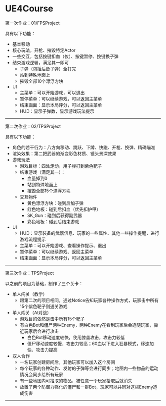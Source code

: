 # UE4Course



第一次作业：01/FPSProject



具有以下功能：

- 基本移动
- 核心玩法，开枪、摧毁特定Actor
- 一些交互，包括按键扣血（仅）、按键暂停、按键换子弹
- 结束游戏逻辑，满足其一即可
  - 子弹（包括后备子弹）全打完
  - 站到特殊地面上
  - 摧毁全部10个漂浮方块
- UI
  - 主菜单：可以开始游戏，可以退出
  - 暂停菜单：可以继续游戏，可以返回主菜单
  - 结束画面：显示本局评分，可以返回主菜单
  - HUD：显示子弹数，显示游戏玩法提示
  
  
---



第二次作业：02/TPSProject



具有以下功能：

- 角色的若干行为：八方向移动、跳跃、下蹲、快跑、开枪、换弹、精确瞄准
- 渲染效果：第二把武器的渐变彩色材质、镜头景深效果
- 游戏玩法
  - 游戏目标：四处走动，用子弹打到紫色靶子
  - 结束游戏（满足其一）：
    - 血量掉到0
    - 站到特殊地面上
    - 摧毁全部15个漂浮方块
  - 交互物件
    - 黄色漂浮方块：碰到后加子弹
    - 红色地板：碰到后扣血（优先扣护甲）
    - SK_Gun：碰到后获得副武器
    - 彩色地板：碰到后结束游戏
- UI
  - HUD：显示装备的武器信息、玩家的一些属性、其他一些操作提醒，进行游戏流程提示
  - 主菜单：可以开始游戏、查看操作提示、退出
  - 暂停菜单：可以继续游戏、返回主菜单
  - 结束画面：显示本局评分，可以返回主菜单



---



第三次作业：TPSProject



以之前的项目为基础，制作了三个关卡：

- 单人闯关（教学）
  - 跟第二次的项目相同，通过Notice告知玩家各种操作方式，玩家击中所有15个紫色靶子则通关游戏
- 单人闯关（AI对战）
  - 游戏目的依然是击中所有15个靶子
  - 有白色Bot和僵尸两种Enemy，两种Enemy在看到玩家后会追随玩家，靠近玩家后会进行攻击
    - 白色Bot移动速度较快，使用膝盖攻击，攻击力较低
    - 僵尸移动速度较慢，攻击力较高；60血以下进入狂暴模式，移速加快、攻击力提高
- 双人合作
  - 一名玩家创建房间后，其他玩家可以加入这个房间
  - 每个玩家的各种动作、发射的子弹等会进行同步；地图内一些物品的运动情况会同步给所有玩家
  - 有一些地图内可拾取的物品，被任意一个玩家拾取后就消失
  - 放置了两个防御力强化的僵尸和一群Bot，玩家可以共同对这些Enemy造成伤害



---


